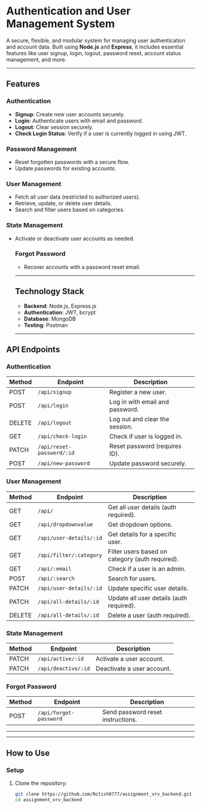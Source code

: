 # **Authentication and User Management System**

A secure, flexible, and modular system for managing user authentication and account data. Built using **Node.js** and **Express**, it includes essential features like user signup, login, logout, password reset, account status management, and more.

---

## **Features**

### **Authentication**
- **Signup**: Create new user accounts securely.
- **Login**: Authenticate users with email and password.
- **Logout**: Clear session securely.
- **Check Login Status**: Verify if a user is currently logged in using JWT.

### **Password Management**
- Reset forgotten passwords with a secure flow.
- Update passwords for existing accounts.

### **User Management**
- Fetch all user data (restricted to authorized users).
- Retrieve, update, or delete user details.
- Search and filter users based on categories.

### **State Management**
- Activate or deactivate user accounts as needed.
   
   ### **Forgot Password**
   - Recover accounts with a password reset email.
   
   ---
   
   ## **Technology Stack**
   - **Backend**: Node.js, Express.js
   - **Authentication**: JWT, bcrypt
   - **Database**: MongoDB
   - **Testing**: Postman
   
   ---
## **API Endpoints**

### **Authentication**
| Method | Endpoint                   | Description                    |
|--------|----------------------------|--------------------------------|
| POST   | `/api/signup`              | Register a new user.           |
| POST   | `/api/login`               | Log in with email and password.|
| DELETE | `/api/logout`              | Log out and clear the session. |
| GET    | `/api/check-login`         | Check if user is logged in.    |
| PATCH  | `/api/reset-password/:id`  | Reset password (requires ID).  |
| POST   | `/api/new-password`        | Update password securely.      |

### **User Management**
| Method | Endpoint                     | Description                          |
|--------|------------------------------|--------------------------------------|
| GET    | `/api/`                      | Get all user details (auth required).|
| GET    | `/api/dropdownvalue`         | Get dropdown options.               |
| GET    | `/api/user-details/:id`      | Get details for a specific user.    |
| GET    | `/api/filter/:category`      | Filter users based on category (auth required). |
| GET    | `/api/:email`                | Check if a user is an admin.        |
| POST   | `/api/:search`               | Search for users.                   |
| PATCH  | `/api/user-details/:id`      | Update specific user details.       |
| PATCH  | `/api/all-details/:id`       | Update all user details (auth required). |
| DELETE | `/api/all-details/:id`       | Delete a user (auth required).      |

### **State Management**
| Method | Endpoint                     | Description                          |
|--------|------------------------------|--------------------------------------|
| PATCH  | `/api/active/:id`            | Activate a user account.            |
| PATCH  | `/api/deactive/:id`          | Deactivate a user account.          |

### **Forgot Password**
| Method | Endpoint                 | Description                           |
|--------|--------------------------|---------------------------------------|
| POST   | `/api/forgot-password`    | Send password reset instructions.    |

---
---

## **How to Use**

### **Setup**

1. Clone the repository:

   ```bash
   git clone https://github.com/Nitish0777/assignment_vrv_backend.git
   cd assignment_vrv_backend
